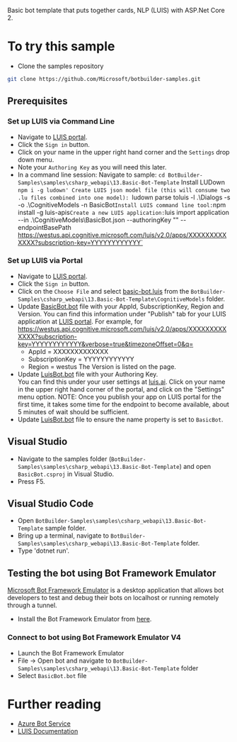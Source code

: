 ﻿Basic bot template that puts together cards, NLP (LUIS) with ASP.Net Core 2. 
# To try this sample
- Clone the samples repository
```bash
git clone https://github.com/Microsoft/botbuilder-samples.git
```
## Prerequisites
### Set up LUIS via Command Line
- Navigate to [LUIS portal](https://www.luis.ai).
- Click the `Sign in` button.
- Click on your name in the upper right hand corner and the `Settings` drop down menu.
- Note your `Authoring Key` as you will need this later.
- In a command line  session:
Navigate to sample:
`cd BotBuilder-Samples\samples\csharp_webapi\13.Basic-Bot-Template`
Install LUDown
`npm i -g ludown'
Create LUIS json model file (this will consume two .lu files combined into one model):
`ludown parse toluis -l .\Dialogs -s -o .\CognitiveModels -n BasicBot`
Install LUIS command line tool:
`npm install -g luis-apis`
Create a new LUIS application:
`luis import application --in .\CognitiveModels\BasicBot.json --authoringKey "<Your Authoring Key>" 
--endpointBasePath https://westus.api.cognitive.microsoft.com/luis/v2.0/apps/XXXXXXXXXXXXX?subscription-key=YYYYYYYYYYYY`  
### Set up LUIS via Portal
- Navigate to [LUIS portal](https://www.luis.ai).
- Click the `Sign in` button.
- Click on the `Choose File` and select [basic-bot.luis](basic-bot.luis) from the `BotBuilder-Samples\csharp_webapi\13.Basic-Bot-Template\CognitiveModels` folder.
- Update [BasicBot.bot](BasicBot.bot) file with your AppId, SubscriptionKey, Region and Version. 
    You can find this information under "Publish" tab for your LUIS application at [LUIS portal](https://www.luis.ai).  For example, for
	https://westus.api.cognitive.microsoft.com/luis/v2.0/apps/XXXXXXXXXXXXX?subscription-key=YYYYYYYYYYYY&verbose=true&timezoneOffset=0&q= 
    - AppId = XXXXXXXXXXXXX
    - SubscriptionKey = YYYYYYYYYYYY
    - Region =  westus
    The Version is listed on the page.
- Update [LuisBot.bot](LuisBot.bot) file with your Authoring Key.  
    You can find this under your user settings at [luis.ai](https://www.luis.ai).  Click on your name in the upper right hand corner of the portal, and click on the "Settings" menu option.
NOTE: Once you publish your app on LUIS portal for the first time, it takes some time for the endpoint to become available, about 5 minutes of wait should be sufficient.
- Update [LuisBot.bot](LuisBot.bot) file to ensure the name property is set to `BasicBot`.
## Visual Studio
- Navigate to the samples folder (`BotBuilder-Samples\samples\csharp_webapi\13.Basic-Bot-Template`) and open `BasicBot.csproj` in Visual Studio.
- Press F5.
## Visual Studio Code
- Open `BotBuilder-Samples\samples\csharp_webapi\13.Basic-Bot-Template` sample folder.
- Bring up a terminal, navigate to `BotBuilder-Samples\samples\csharp_webapi\13.Basic-Bot-Template` folder.
- Type 'dotnet run'.
## Testing the bot using Bot Framework Emulator
[Microsoft Bot Framework Emulator](https://aka.ms/botframework-emulator) is a desktop application that allows bot developers to test and debug
their bots on localhost or running remotely through a tunnel.
- Install the Bot Framework Emulator from [here](https://aka.ms/botframework-emulator).
### Connect to bot using Bot Framework Emulator **V4**
- Launch the Bot Framework Emulator
- File -> Open bot and navigate to `BotBuilder-Samples\samples\csharp_webapi\13.Basic-Bot-Template` folder
- Select `BasicBot.bot` file
# Further reading
- [Azure Bot Service](https://docs.microsoft.com/en-us/azure/bot-service/bot-service-overview-introduction?view=azure-bot-service-4.0)
- [LUIS Documentation](https://docs.microsoft.com/en-us/azure/cognitive-services/LUIS/)
